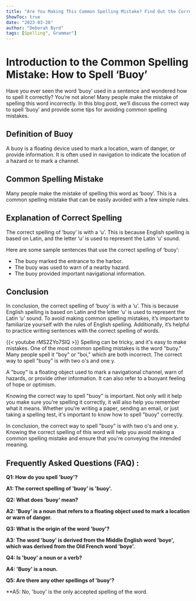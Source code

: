 ```yaml
---
title: "Are You Making This Common Spelling Mistake? Find Out the Correct Way to Spell 'Buoy' Now!"
ShowToc: true 
date: "2023-03-26"
author: "Deborah Byrd" 
tags: [Spelling", Grammar"]
---
```

# Introduction to the Common Spelling Mistake: How to Spell ‘Buoy’

Have you ever seen the word ‘buoy’ used in a sentence and wondered how to spell it correctly? You’re not alone! Many people make the mistake of spelling this word incorrectly. In this blog post, we’ll discuss the correct way to spell ‘buoy’ and provide some tips for avoiding common spelling mistakes.

## Definition of Buoy

A buoy is a floating device used to mark a location, warn of danger, or provide information. It is often used in navigation to indicate the location of a hazard or to mark a channel.

## Common Spelling Mistake

Many people make the mistake of spelling this word as ‘booy’. This is a common spelling mistake that can be easily avoided with a few simple rules.

## Explanation of Correct Spelling

The correct spelling of ‘buoy’ is with a ‘u’. This is because English spelling is based on Latin, and the letter ‘u’ is used to represent the Latin ‘u’ sound.

Here are some sample sentences that use the correct spelling of ‘buoy’:

- The buoy marked the entrance to the harbor.
- The buoy was used to warn of a nearby hazard.
- The buoy provided important navigational information.

## Conclusion

In conclusion, the correct spelling of ‘buoy’ is with a ‘u’. This is because English spelling is based on Latin and the letter ‘u’ is used to represent the Latin ‘u’ sound. To avoid making common spelling mistakes, it’s important to familiarize yourself with the rules of English spelling. Additionally, it’s helpful to practice writing sentences with the correct spelling of words.

{{< youtube rMS2ZYo7SlQ >}} 
Spelling can be tricky, and it's easy to make mistakes. One of the most common spelling mistakes is the word "buoy." Many people spell it "boy" or "boi," which are both incorrect. The correct way to spell "buoy" is with two o's and one y. 

A "buoy" is a floating object used to mark a navigational channel, warn of hazards, or provide other information. It can also refer to a buoyant feeling of hope or optimism. 

Knowing the correct way to spell "buoy" is important. Not only will it help you make sure you're spelling it correctly, it will also help you remember what it means. Whether you're writing a paper, sending an email, or just taking a spelling test, it's important to know how to spell "buoy" correctly. 

In conclusion, the correct way to spell "buoy" is with two o's and one y. Knowing the correct spelling of this word will help you avoid making a common spelling mistake and ensure that you're conveying the intended meaning.

## Frequently Asked Questions (FAQ) :
**Q1: How do you spell 'buoy'?**

**A1: The correct spelling of 'buoy' is 'buoy'.**

**Q2: What does 'buoy' mean?**

**A2: 'Buoy' is a noun that refers to a floating object used to mark a location or warn of danger.**

**Q3: What is the origin of the word 'buoy'?**

**A3: The word 'buoy' is derived from the Middle English word 'boye', which was derived from the Old French word 'boye'.**

**Q4: Is 'buoy' a noun or a verb?**

**A4: 'Buoy' is a noun.**

**Q5: Are there any other spellings of 'buoy'?**

**A5: No, 'buoy' is the only accepted spelling of the word.





